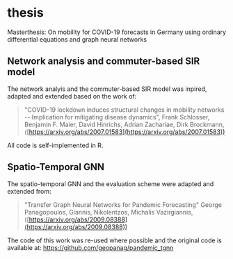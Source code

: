 # thesis
Masterthesis: On mobility for COVID-19 forecasts in Germany using ordinary differential equations and graph neural networks

## Network analysis and commuter-based SIR model
The network analyis and the commuter-based SIR model was inpired, adapted and extended based on the work of:
> "COVID-19 lockdown induces structural changes in mobility networks -- Implication for mitigating disease dynamics",
> Frank Schlosser, Benjamin F. Maier, David Hinrichs, Adrian Zachariae, Dirk Brockmann,
> ([https://arxiv.org/abs/2007.01583](https://arxiv.org/abs/2007.01583))

All code is self-implemented in R.

## Spatio-Temporal GNN
The spatio-temporal GNN and the evaluation scheme were adapted and extended from:
> "Transfer Graph Neural Networks for Pandemic Forecasting"
> George Panagopoulos, Giannis, Nikolentzos, Michalis Vazirgiannis,
> ([https://arxiv.org/abs/2009.08388](https://arxiv.org/abs/2009.08388))

The code of this work was re-used where possible and the original code is available at: https://github.com/geopanag/pandemic_tgnn
